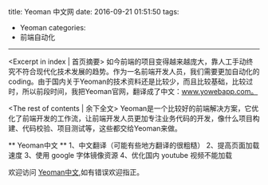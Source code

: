 title: Yeoman 中文网
date: 2016-09-21 01:51:50
tags:
  - Yeoman
categories:
  - 前端自动化
---
<Excerpt in index | 首页摘要>
如今前端的项目变得越来越庞大，靠人工手动终究不符合现代化技术发展的趋势。作为一名前端开发人员，我们需要更加自动化的coding。由于国内关于Yeoman的技术资料还是比较少，而且比较基础，比较过时，所以前段时间，我把Yeoman官网，翻译成了中文：www.yowebapp.com。
<!-- more -->
<The rest of contents | 余下全文>
Yeoman是一个比较好的前端解决方案，它优化了前端开发的工作流，让前端开发人员更加专注业务代码的开发，像什么项目构建、代码校验、项目测试等，这些都交给Yeoman来做。

** Yeoman中文 **
1、中文翻译（可能有些地方翻译的很粗糙）
2、提高页面加载速度
3、使用 google 字体镜像资源
4、优化国内 youtube 视频不能加载

欢迎访问 [Yeoman中文](http://www.yowebapp.com),如有错误欢迎指正。